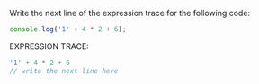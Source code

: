 Write the next line of the expression trace for the following code:

```js
console.log('1' + 4 * 2 + 6);
```

EXPRESSION TRACE:
```js
'1' + 4 * 2 + 6
// write the next line here
```
